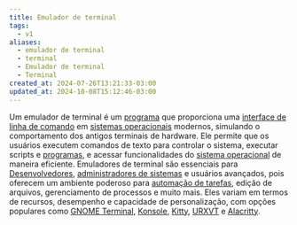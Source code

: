 ```yaml
---
title: Emulador de terminal
tags:
  - v1
aliases:
  - emulador de terminal
  - terminal
  - Emulador de terminal
  - Terminal
created_at: 2024-07-26T13:21:33-03:00
updated_at: 2024-10-08T15:12:46-03:00
---
```


Um emulador de terminal é um [programa](../02/Software.md) que proporciona uma [interface de linha de comando](../../../../atomos/2024/07/09/CLI.md) em [sistemas operacionais](../07/Sistema_Operacional.md) modernos, simulando o comportamento dos antigos terminais de hardware. Ele permite que os usuários executem comandos de texto para controlar o sistema, executar scripts e [programas](../02/Software.md), e acessar funcionalidades do [sistema operacional](../07/Sistema_Operacional.md) de maneira eficiente. Emuladores de terminal são essenciais para [Desenvolvedores](../../../../atomos/2024/07/12/Desenvolvedores.md), [administradores de sistemas](../../../../atomos/2024/07/12/Administradores_de_sistemas.md) e usuários avançados, pois oferecem um ambiente poderoso para [automação de tarefas](../../../../atomos/2024/07/12/Automação_de_tarefas.md), edição de arquivos, gerenciamento de processos e muito mais. Eles variam em termos de recursos, desempenho e capacidade de personalização, com opções populares como [GNOME Terminal](../../../../entrada/2024/07/12/GNOME_Terminal.md), [Konsole](../../../../entrada/2024/07/12/Konsole.md), [Kitty](Terminal_Kitty.md), [URXVT](Terminal_URXVT.md) e [Alacritty](Terminal_Alacritty.md).